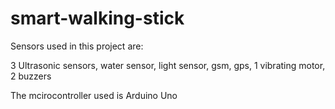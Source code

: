 # smart-walking-stick

Sensors used in this project are:

3 Ultrasonic sensors,
water sensor,
light sensor,
gsm,
gps,
1 vibrating motor,
2 buzzers

The mcirocontroller used is Arduino Uno
